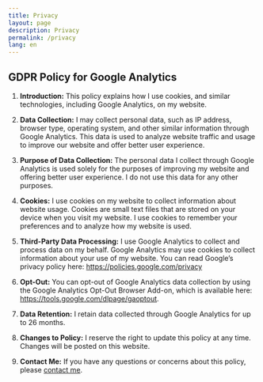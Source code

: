 ```yaml
---
title: Privacy
layout: page
description: Privacy
permalink: /privacy
lang: en
---
```


## GDPR Policy for Google Analytics
1. **Introduction:** This policy explains how I use cookies, and similar technologies, including Google Analytics, on my website.

2. **Data Collection:** I may collect personal data, such as IP address, browser type, operating system, and other similar information through Google Analytics. This data is used to analyze website traffic and usage to improve our website and offer better user experience.

3. **Purpose of Data Collection:** The personal data I collect through Google Analytics is used solely for the purposes of improving my website and offering better user experience. I do not use this data for any other purposes.

4. **Cookies:** I use cookies on my website to collect information about website usage. Cookies are small text files that are stored on your device when you visit my website. I use cookies to remember your preferences and to analyze how my website is used.

5. **Third-Party Data Processing:** I use Google Analytics to collect and process data on my behalf. Google Analytics may use cookies to collect information about your use of my website. You can read Google’s privacy policy here: https://policies.google.com/privacy

6. **Opt-Out:** You can opt-out of Google Analytics data collection by using the Google Analytics Opt-Out Browser Add-on, which is available here: https://tools.google.com/dlpage/gaoptout.

7. **Data Retention:** I retain data collected through Google Analytics for up to 26 months.

8. **Changes to Policy:** I reserve the right to update this policy at any time. Changes will be posted on this website.

9. **Contact Me:** If you have any questions or concerns about this policy, please <a href="{{ 'contact' | relative_url }}">contact me</a>.